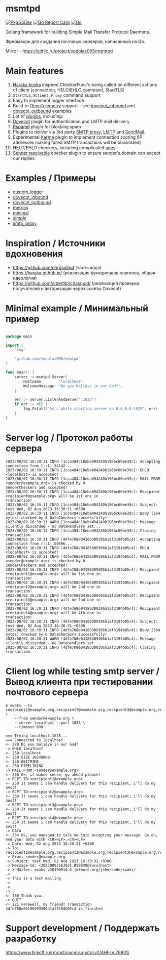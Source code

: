 msmtpd
=======================

[![PkgGoDev](https://pkg.go.dev/badge/github.com/vodolaz095/msmtpd)](https://pkg.go.dev/github.com/vodolaz095/msmtpd?tab=doc)
[![Go Report Card](https://goreportcard.com/badge/github.com/vodolaz095/msmtpd)](https://goreportcard.com/report/github.com/vodolaz095/msmtpd)
[![Go](https://github.com/vodolaz095/msmtpd/actions/workflows/go.yml/badge.svg)](https://github.com/vodolaz095/msmtpd/actions/workflows/go.yml)

Golang framework for building Simple Mail Transfer Protocol Daemons.

Фреймворк для создания почтовых серверов, написанный на Go.

Mirror - https://gitflic.ru/project/vodolaz095/msmtpd

Main features
================================

1. [Haraka hooks](https://haraka.github.io/core/Plugins#available-hooks) inspired CheckerFunc's being called 
   on different actions of client (connection, HELO/EHLO command, StartTLS)
2. `StartTLS`, `XClient`, `Proxy` command support
3. Easy to implement logger interface
4. Build-in [OpenTelemetry](https://opentelemetry.io/) support - see [dovecot_inbound](example%2Fdovecot_inbound)
   and [dovecot_outbound](example%2Fdovecot_outbound) examples
5. Lot of [plugins](plugins), including:
6. [Dovecot](plugins%2Fdovecot) plugin for authentication and LMTP mail delivery
7. [Rspamd](plugins%2Frspamd) plugin for blocking spam
8. Plugins to deliver via 3rd party [SMTP proxy](plugins%2Fdeliver%2Fsmtp_proxy.go), 
   [LMTP](plugins%2Fdeliver%2Flmtp.go) and [SendMail](plugins%2Fdeliver%2Fsendmail.go).
9. Experimental [Karma](plugins%2Fkarma) plugin to implement connection scoring (IP addresses making failed SMTP transactions will be blacklisted)
10. HELO/EHLO checkers, including complicated [ones](plugins%2Fhelo)
11. [Sender resolvable](plugins%2Fsender%2Fsender_resolvable.go) checker plugin to ensure sender's domain can accept our replies 

Examples / Примеры
================================

- [custom_logger](example%2Fcustom_logger)
- [dovecot_inbound](example%2Fdovecot_inbound)
- [dovecot_outbound](example%2Fdovecot_outbound)
- [metrics](example%2Fmetrics)
- [minimal](example%2Fminimal)
- [simple](example%2Fsimple)
- [smtp_proxy](example%2Fsmtp_proxy)

Inspiration / Источники вдохновения
=================================

- https://github.com/chrj/smtpd (часть кода)
- https://haraka.github.io/ (реализация функционала плагинов, общая идеология)
- https://github.com/albertito/chasquid/ (реализация проверки получателей и авторизации через сокеты Dovecot)

Minimal example / Минимальный пример
==================================

```go

package main

import (
	"log"

	"github.com/vodolaz095/msmtpd"
)

func main() {
	server := msmtpd.Server{
		Hostname:       "localhost",
		WelcomeMessage: "Do you believe in our God?",
	}

	err := server.ListenAndServe(":1025")
	if err != nil {
		log.Fatalf("%s : while starting server on 0.0.0.0:1025", err)
	}
}


```



Server log / Протокол работы сервера
=====================
```
2023/08/02 16:30:11 INFO [1cca484c18ebe494240b196bc60ee39c]: Accepting connection from [::1]:34142...
2023/08/02 16:30:11 INFO [1cca484c18ebe494240b196bc60ee39c]: EHLO <localhost> is accepted!
2023/08/02 16:30:11 INFO [1cca484c18ebe494240b196bc60ee39c]: MAIL FROM <sender@example.org> is checked by 0
SenderCheckers and accepted!
2023/08/02 16:30:11 INFO [1cca484c18ebe494240b196bc60ee39c]: Recipient <recipient@example.org> will be 1st one in
transaction!
2023/08/02 16:30:11 INFO [1cca484c18ebe494240b196bc60ee39c]: Subject: test Wed, 02 Aug 2023 16:30:11 +0300
2023/08/02 16:30:11 INFO [1cca484c18ebe494240b196bc60ee39c]: Body (264 bytes) checked by 0 DataCheckers successfully!
2023/08/02 16:30:11 WARN [1cca484c18ebe494240b196bc60ee39c]: Message silently discarded - no DataHandlers set...
2023/08/02 16:30:12 INFO [1cca484c18ebe494240b196bc60ee39c]: Closing transaction.
2023/08/02 16:30:31 INFO [4dfe768e04186309306b1af3194b05c4]: Accepting connection from [::1]:50596...
2023/08/02 16:30:31 INFO [4dfe768e04186309306b1af3194b05c4]: EHLO <localhost> is accepted!
2023/08/02 16:30:31 INFO [4dfe768e04186309306b1af3194b05c4]: MAIL FROM <sender@example.org> is checked by 0
SenderCheckers and accepted!
2023/08/02 16:30:31 INFO [4dfe768e04186309306b1af3194b05c4]: Recipient <recipient1@example.org> will be 1st one in
transaction!
2023/08/02 16:30:31 INFO [4dfe768e04186309306b1af3194b05c4]: Recipient <recipient2@example.org> will be 2nd one in
transaction!
2023/08/02 16:30:31 INFO [4dfe768e04186309306b1af3194b05c4]: Recipient <recipient3@example.org> will be 2nd one in
transaction!
2023/08/02 16:30:31 INFO [4dfe768e04186309306b1af3194b05c4]: Recipient <recipient4@example.org> will be 4th one in
transaction!
2023/08/02 16:30:31 INFO [4dfe768e04186309306b1af3194b05c4]: Subject: test Wed, 02 Aug 2023 16:30:31 +0300
2023/08/02 16:30:31 INFO [4dfe768e04186309306b1af3194b05c4]: Body (334 bytes) checked by 0 DataCheckers successfully!
2023/08/02 16:30:31 WARN [4dfe768e04186309306b1af3194b05c4]: Message silently discarded - no DataHandlers set...
2023/08/02 16:30:31 INFO [4dfe768e04186309306b1af3194b05c4]: Closing transaction.
```

Client log while testing smtp server / Вывод клиента при тестировании почтового сервера
=====================

```shell
$ swaks --to recipient1@example.org,recipient2@example.org,recipient3@example.org,recipient4@example.org \
    --from sender@example.org \
    --server localhost --port 1025 \
    --timeout 600
```

```
=== Trying localhost:1025...
=== Connected to localhost.
<- 220 Do you believe in our God?
-> EHLO localhost
<- 250-localhost
<- 250-SIZE 10240000
<- 250-8BITMIME
<- 250 PIPELINING
-> MAIL FROM:<sender@example.org>
<- 250 Ok, it makes sense, go ahead please!
-> RCPT TO:<recipient1@example.org>
<- 250 It seems i can handle delivery for this recipient, i'll do my best!
-> RCPT TO:<recipient2@example.org>
<- 250 It seems i can handle delivery for this recipient, i'll do my best!
-> RCPT TO:<recipient3@example.org>
<- 250 It seems i can handle delivery for this recipient, i'll do my best!
-> RCPT TO:<recipient4@example.org>
<- 250 It seems i can handle delivery for this recipient, i'll do my best!
-> DATA
<- 354 Ok, you managed to talk me into accepting your message. Go on, end your data with <CR><LF>.<CR><LF>
-> Date: Wed, 02 Aug 2023 16:30:31 +0300
-> To: recipient1@example.org,recipient2@example.org,recipient3@example.org,recipient4@example.org
-> From: sender@example.org
-> Subject: test Wed, 02 Aug 2023 16:30:31 +0300
-> Message-Id: <20230802163031.059039@localhost>
-> X-Mailer: swaks v20190914.0 jetmore.org/john/code/swaks/
->
-> This is a test mailing
->
->
-> .
<- 250 Thank you.
-> QUIT
<- 221 Farewell, my friend! Transaction 4dfe768e04186309306b1af3194b05c4 is finished
```



Support development / Поддержать разработку
====================
https://www.tinkoff.ru/rm/ostroumov.anatoliy2/4HFzm76801/
